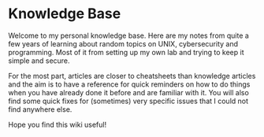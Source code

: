 # Knowledge Base

Welcome to my personal knowledge base. Here are my notes from quite a few years of learning about random topics on UNIX, cybersecurity and programming. Most of it from setting up my own lab and trying to keep it simple and secure.

For the most part, articles are closer to cheatsheets than knowledge articles and the aim is to have a reference for quick reminders on how to do things when you have already done it before and are familiar with it. You will also find some quick fixes for (sometimes) very specific issues that I could not find anywhere else. 

Hope you find this wiki useful!